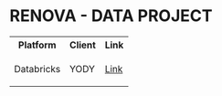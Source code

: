 # RENOVA - DATA PROJECT

<table>
        <tr>
            <th>Platform</th>
            <th>Client</th>
            <th>Link</th>
        </tr>
        <tr>
            <td>Databricks</td>
            <td>YODY</td>
<td> 

[Link](#https://github.com/renova-cloud/renova-data/tree/main/databricks/yody) 
</td>
        </tr>
</table>



